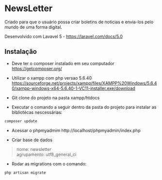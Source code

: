# NewsLetter

Criado para que o usuário possa criar boletins de noticias e envia-los pelo mundo de uma forma digital.

Desenvolvido com Lavavel 5 - https://laravel.com/docs/5.0

## Instalação 

- Deve ter o composer instalado em seu computador 
https://getcomposer.org/

- Utilizar o xampp com php versao 5.6.40
https://sourceforge.net/projects/xampp/files/XAMPP%20Windows/5.6.40/xampp-windows-x64-5.6.40-1-VC11-installer.exe/download

- Git clone do projeto na pasta xampp/htdocs

- Executar o comando a seguir dentro da pasta do projeto para instalar as bibliotécas nescessárias:

```sh
composer update
```

- Acessar o phpmyadmim
http://localhost/phpmyadmin/index.php

- Criar base de dados
> nome: newsletter \
> agrupamento: utf8_general_ci

- Rodar as migrations com o comando:
```sh
php artisan migrate
````
